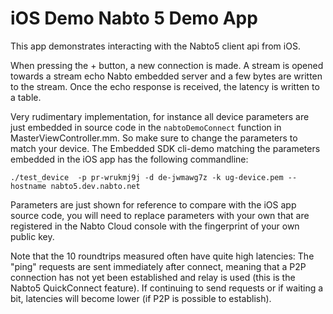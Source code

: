 # iOS Demo Nabto 5 Demo App

This app demonstrates interacting with the Nabto5 client api from iOS.

When pressing the + button, a new connection is made. A stream is opened towards a stream echo Nabto embedded server and a few bytes are written to the stream. Once the echo response is received, the latency is written to a table.

Very rudimentary implementation, for instance all device parameters are just embedded in source code in the `nabtoDemoConnect` function in MasterViewController.mm. So make sure to change the parameters to match your device. The Embedded SDK cli-demo matching the parameters embedded in the iOS app has the following commandline:

```
./test_device  -p pr-wrukmj9j -d de-jwmawg7z -k ug-device.pem --hostname nabto5.dev.nabto.net
```

Parameters are just shown for reference to compare with the iOS app source code, you will need to replace parameters with your own that are registered in the Nabto Cloud console with the fingerprint of your own public key.

Note that the 10 roundtrips measured often have quite high latencies: The "ping" requests are sent immediately after connect, meaning that a P2P connection has not yet been established and relay is used (this is the Nabto5 QuickConnect feature). If continuing to send requests or if waiting a bit, latencies will become lower (if P2P is possible to establish).
